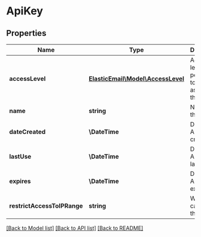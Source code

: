 # ApiKey

## Properties
Name | Type | Description | Notes
------------ | ------------- | ------------- | -------------
**accessLevel** | [**ElasticEmail\Model\AccessLevel**](AccessLevel.md) | Access level or permission to be assigned to this ApiKey. | [optional] 
**name** | **string** | Name of the ApiKey. | [optional] 
**dateCreated** | **\DateTime** | Date this ApiKey was created. | [optional] 
**lastUse** | **\DateTime** | Date this ApiKey was last used. | [optional] 
**expires** | **\DateTime** | Date this ApiKey expires. | [optional] 
**restrictAccessToIPRange** | **string** | Which IPs can use this ApiKey | [optional] 

[[Back to Model list]](../README.md#documentation-for-models) [[Back to API list]](../README.md#documentation-for-api-endpoints) [[Back to README]](../README.md)


